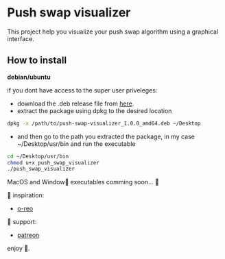 # Push swap visualizer
This project help you visualize your push swap algorithm using a graphical interface.

## How to install

**debian/ubuntu**

if you dont have access to the super user priveleges:
- download the .deb release file from [here](https://github.com/obenchkroune/push_swap_visualizer/releases/tag/v1.0.0).
- extract the package using dpkg to the desired location
```bash
dpkg -x /path/to/push-swap-visualizer_1.0.0_amd64.deb ~/Desktop
```
- and then go to the path you extracted the package, in my case ~/Desktop/usr/bin and run the executable
```bash
cd ~/Desktop/usr/bin
chmod u+x push_swap_visualizer
./push_swap_visualizer
```

MacOS and Window🗿 executables comming soon... 💯

🧬 inspiration:
- [o-reo](https://github.com/o-reo/push_swap_visualizer)

🗿 support:
- [patreon](https://patreon.com/obenchkr)

enjoy 🥳.

